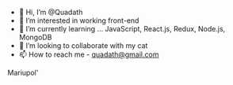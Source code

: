 - 👋 Hi, I’m @Quadath
- 👀 I’m interested in working front-end 
- 🌱 I’m currently learning ... JavaScript, React.js, Redux, Node.js, MongoDB
- 💞️ I’m looking to collaborate with my cat
- 📫 How to reach me - quadath@gmail.com

Mariupol'
